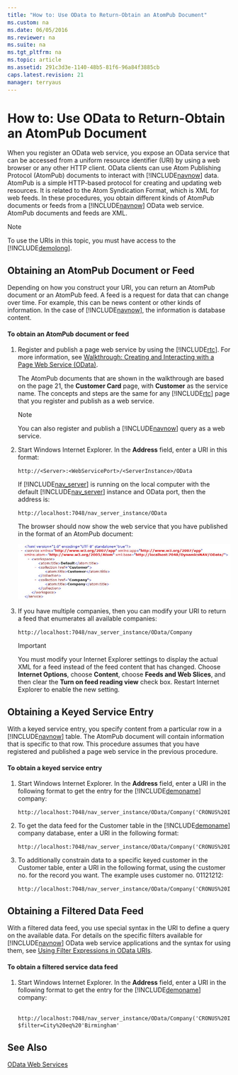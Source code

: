 ```yaml
---
title: "How to: Use OData to Return-Obtain an AtomPub Document"
ms.custom: na
ms.date: 06/05/2016
ms.reviewer: na
ms.suite: na
ms.tgt_pltfrm: na
ms.topic: article
ms.assetid: 291c3d3e-1140-48b5-81f6-96a84f3885cb
caps.latest.revision: 21
manager: terryaus
---
```

# How to: Use OData to Return-Obtain an AtomPub Document
When you register an OData web service, you expose an OData service that can be accessed from a uniform resource identifier \(URI\) by using a web browser or any other HTTP client. OData clients can use Atom Publishing Protocol \(AtomPub\) documents to interact with [!INCLUDE[navnow](../dynamics-nav/includes/navnow_md.md)] data. AtomPub is a simple HTTP\-based protocol for creating and updating web resources. It is related to the Atom Syndication Format, which is XML for web feeds. In these procedures, you obtain different kinds of AtomPub documents or feeds from a [!INCLUDE[navnow](../dynamics-nav/includes/navnow_md.md)] OData web service. AtomPub documents and feeds are XML.  
  
> [!NOTE]  
>  To use the URIs in this topic, you must have access to the [!INCLUDE[demolong](../dynamics-nav/includes/demolong_md.md)].  
  
## Obtaining an AtomPub Document or Feed  
 Depending on how you construct your URI, you can return an AtomPub document or an AtomPub feed. A feed is a request for data that can change over time. For example, this can be news content or other kinds of information. In the case of [!INCLUDE[navnow](../dynamics-nav/includes/navnow_md.md)], the information is database content.  
  
#### To obtain an AtomPub document or feed  
  
1.  Register and publish a page web service by using the [!INCLUDE[rtc](../dynamics-nav/includes/rtc_md.md)]. For more information, see [Walkthrough: Creating and Interacting with a Page Web Service \(OData\)](../Topic/Walkthrough:%20Creating%20and%20Interacting%20with%20a%20Page%20Web%20Service%20\(OData\).md).  
  
     The AtomPub documents that are shown in the walkthrough are based on the page 21, the **Customer Card** page, with **Customer** as the service name. The concepts and steps are the same for any [!INCLUDE[rtc](../dynamics-nav/includes/rtc_md.md)] page that you register and publish as a web service.  
  
    > [!NOTE]  
    >  You can also register and publish a [!INCLUDE[navnow](../dynamics-nav/includes/navnow_md.md)] query as a web service.  
  
2.  Start Windows Internet Explorer. In the **Address** field, enter a URI in this format:  
  
    ```  
    http://<Server>:<WebServicePort>/<ServerInstance>/OData  
    ```  
  
     If [!INCLUDE[nav_server](../dynamics-nav/includes/nav_server_md.md)] is running on the local computer with the default [!INCLUDE[nav_server](../dynamics-nav/includes/nav_server_md.md)] instance and OData port, then the address is:  
  
    ```  
    http://localhost:7048/nav_server_instance/OData  
    ```  
  
     The browser should now show the web service that you have published in the format of an AtomPub document:  
  
     ![Basic AtomPub document for a page](../dynamics-nav/media/BasAtomPub.JPG "BasAtomPub")  
  
3.  If you have multiple companies, then you can modify your URI to return a feed that enumerates all available companies:  
  
    ```  
    http://localhost:7048/nav_server_instance/OData/Company  
    ```  
  
    > [!IMPORTANT]  
    >  You must modify your Internet Explorer settings to display the actual XML for a feed instead of the feed content that has changed. Choose **Internet Options**, choose **Content**, choose **Feeds and Web Slices**, and then clear the **Turn on feed reading view** check box. Restart Internet Explorer to enable the new setting.  
  
## Obtaining a Keyed Service Entry  
 With a keyed service entry, you specify content from a particular row in a [!INCLUDE[navnow](../dynamics-nav/includes/navnow_md.md)] table. The AtomPub document will contain information that is specific to that row. This procedure assumes that you have registered and published a page web service in the previous procedure.  
  
#### To obtain a keyed service entry  
  
1.  Start Windows Internet Explorer. In the **Address** field, enter a URI in the following format to get the entry for the [!INCLUDE[demoname](../dynamics-nav/includes/demoname_md.md)] company:  
  
    ```  
    http://localhost:7048/nav_server_instance/OData/Company('CRONUS%20International%20Ltd.')  
    ```  
  
2.  To get the data feed for the Customer table in the [!INCLUDE[demoname](../dynamics-nav/includes/demoname_md.md)] company database, enter a URI in the following format:  
  
    ```  
    http://localhost:7048/nav_server_instance/OData/Company('CRONUS%20International%20Ltd.')/Customer  
    ```  
  
3.  To additionally constrain data to a specific keyed customer in the Customer table, enter a URI in the following format, using the customer no. for the record you want. The example uses customer no. 01121212:  
  
    ```  
    http://localhost:7048/nav_server_instance/OData/Company('CRONUS%20International%20Ltd.')/Customer('01121212')  
    ```  
  
## Obtaining a Filtered Data Feed  
 With a filtered data feed, you use special syntax in the URI to define a query on the available data. For details on the specific filters available for [!INCLUDE[navnow](../dynamics-nav/includes/navnow_md.md)] OData web service applications and the syntax for using them, see [Using Filter Expressions in OData URIs](../dynamics-nav/Using-Filter-Expressions-in-OData-URIs.md).  
  
#### To obtain a filtered service data feed  
  
1.  Start Windows Internet Explorer. In the **Address** field, enter a URI in the following format to get the entry for the [!INCLUDE[demoname](../dynamics-nav/includes/demoname_md.md)] company:  
  
    ```  
  
    http://localhost:7048/nav_server_instance/OData/Company('CRONUS%20International%20Ltd.')/Customer?$filter=City%20eq%20'Birmingham'  
    ```  
  
## See Also  
 [OData Web Services](../dynamics-nav/OData-Web-Services.md)